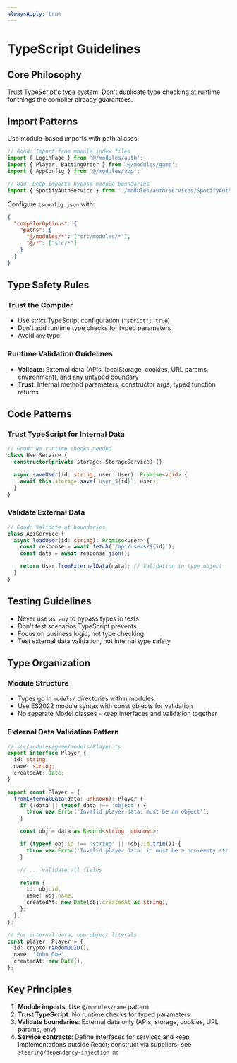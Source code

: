 ```yaml
---
alwaysApply: true
---
```

# TypeScript Guidelines

## Core Philosophy

Trust TypeScript's type system. Don't duplicate type checking at runtime for things the compiler already guarantees.

## Import Patterns

Use module-based imports with path aliases:

```typescript
// Good: Import from module index files
import { LoginPage } from '@/modules/auth';
import { Player, BattingOrder } from '@/modules/game';
import { AppConfig } from '@/modules/app';

// Bad: Deep imports bypass module boundaries
import { SpotifyAuthService } from './modules/auth/services/SpotifyAuthService';
```

Configure `tsconfig.json` with:

```json
{
  "compilerOptions": {
    "paths": {
      "@/modules/*": ["src/modules/*"],
      "@/*": ["src/*"]
    }
  }
}
```

## Type Safety Rules

### Trust the Compiler

- Use strict TypeScript configuration (`"strict": true`)
- Don't add runtime type checks for typed parameters
- Avoid `any` type

### Runtime Validation Guidelines

- **Validate**: External data (APIs, localStorage, cookies, URL params, environment), and any untyped boundary
- **Trust**: Internal method parameters, constructor args, typed function returns

## Code Patterns

### Trust TypeScript for Internal Data

```typescript
// Good: No runtime checks needed
class UserService {
  constructor(private storage: StorageService) {}

  async saveUser(id: string, user: User): Promise<void> {
    await this.storage.save(`user_${id}`, user);
  }
}
```

### Validate External Data

```typescript
// Good: Validate at boundaries
class ApiService {
  async loadUser(id: string): Promise<User> {
    const response = await fetch(`/api/users/${id}`);
    const data = await response.json();

    return User.fromExternalData(data); // Validation in type object
  }
}
```

## Testing Guidelines

- Never use `as any` to bypass types in tests
- Don't test scenarios TypeScript prevents
- Focus on business logic, not type checking
- Test external data validation, not internal type safety

## Type Organization

### Module Structure

- Types go in `models/` directories within modules
- Use ES2022 module syntax with const objects for validation
- No separate Model classes - keep interfaces and validation together

### External Data Validation Pattern

```typescript
// src/modules/game/models/Player.ts
export interface Player {
  id: string;
  name: string;
  createdAt: Date;
}

export const Player = {
  fromExternalData(data: unknown): Player {
    if (!data || typeof data !== 'object') {
      throw new Error('Invalid player data: must be an object');
    }

    const obj = data as Record<string, unknown>;

    if (typeof obj.id !== 'string' || !obj.id.trim()) {
      throw new Error('Invalid player data: id must be a non-empty string');
    }

    // ... validate all fields

    return {
      id: obj.id,
      name: obj.name,
      createdAt: new Date(obj.createdAt as string),
    };
  },
};

// For internal data, use object literals
const player: Player = {
  id: crypto.randomUUID(),
  name: 'John Doe',
  createdAt: new Date(),
};
```

## Key Principles

1. **Module imports**: Use `@/modules/name` pattern
2. **Trust TypeScript**: No runtime checks for typed parameters
3. **Validate boundaries**: External data only (APIs, storage, cookies, URL params, env)
4. **Service contracts**: Define interfaces for services and keep implementations outside React; construct via suppliers; see `steering/dependency-injection.md`
